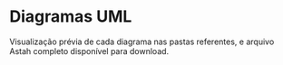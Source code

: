 # Diagramas UML 

Visualização prévia de cada diagrama nas pastas referentes, e arquivo Astah completo disponível para download.
